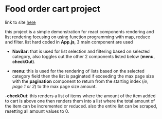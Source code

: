 # Food order cart project

link to site [here](https://liamlog.netlify.com/)

this project is a simple demonstration for react components rendering and list rendering focusing on using function programming with map, reduce and filter. list hard coded in **App.js**, 3 main component are used
- **NavBar**: that is used for list selection and filtering based on selected category, also toggles out the other 2 components listed below (**menu**, **checkOut**).

- **menu**: this is used for the rendering of lists based on the selected category field then the list is paginated if exceeding the max page size with the **pagination** component to return from the starting index (*ie, page 1 or 2*) to the max page size amount.

-**checkOut**: this renders a list of items where the amount of the item added to cart is above one then renders them into a list where the total amount of the item can be incremented or reduced. also the entire list can be scraped, resetting all amount values to 0.

